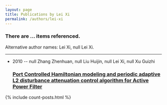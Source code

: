 ```yaml
---
layout: page
title: Publications by Lei Xi
permalink: /authors/lei-xi
---
```


<h3 id="number-posts">There are ... items referenced.</h3>
<p id='info-authors'>Alternative author names: Lei Xi, null Lei Xi.</p>
<hr />
<ul class="post-list">
<li><span class='post-meta'>2010 -- null Zhang Zhenhuan, null Liu Huijin, null Lei Xi, null Xu Guizhi</span><h3><a class='post-link' href="{{ site.baseurl }}/port-controlled-hamiltonian-modeling-and-periodic-adaptive-l2-disturbance-attenuation-control-algorithm-for-active-power-filter">Port Controlled Hamiltonian modeling and periodic adaptive L2 disturbance attenuation control algorithm for Active Power Filter</a></h3></li>

</ul>
{% include count-posts.html %}
